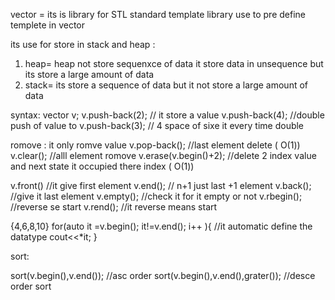vector = its is library for STL standard template library  use to pre define templete in vector 

its use for store in stack and heap :
1. heap= heap not store sequenxce of data it store data in unsequence but its store a large amount of data 
2. stack= its store a sequence of data but it not store a large amount of data 

syntax: 
vector<int> v;
v.push-back(2);    // it store a value
v.push-back(4);     //double push of value to 
v.push-back(3);     // 4 space of sixe it every time double 

romove :  it only romve value 
v.pop-back();  //last element delete  ( O(1))
v.clear();      //alll element romove
v.erase(v.begin()+2);     //delete 2 index value and next state it occupied there index   ( O(1))

v.front() //it give first element
v.end();      //  n+1 just last +1  element 
v.back();   //give it last element 
v.empty();    //check it for it empty or not 
v.rbegin();    //reverse se start
v.rend();      //it reverse means start


{4,6,8,10}
for(auto it =v.begin(); it!=v.end(); i++ ){      //it automatic define the datatype
    cout<<*it;
}     


sort:

sort(v.begin(),v.end());      //asc order
sort(v.begin(),v.end(),grater<int>());      //desce order sort 